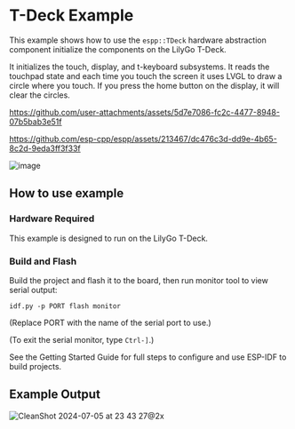 # T-Deck Example

This example shows how to use the `espp::TDeck` hardware abstraction component
initialize the components on the LilyGo T-Deck.

It initializes the touch, display, and t-keyboard subsystems. It reads the
touchpad state and each time you touch the screen it uses LVGL to draw a circle
where you touch. If you press the home button on the display, it will clear the
circles.

https://github.com/user-attachments/assets/5d7e7086-fc2c-4477-8948-07b5bab3e51f

https://github.com/esp-cpp/espp/assets/213467/dc476c3d-dd9e-4b65-8c2d-9eda3ff3f33f

![image](https://github.com/esp-cpp/espp/assets/213467/4744d6ee-33bd-4907-8c58-3f3c2e5b7ba6)

## How to use example

### Hardware Required

This example is designed to run on the LilyGo T-Deck.

### Build and Flash

Build the project and flash it to the board, then run monitor tool to view
serial output:

```
idf.py -p PORT flash monitor
```

(Replace PORT with the name of the serial port to use.)

(To exit the serial monitor, type ``Ctrl-]``.)

See the Getting Started Guide for full steps to configure and use ESP-IDF to build projects.

## Example Output

![CleanShot 2024-07-05 at 23 43 27@2x](https://github.com/esp-cpp/espp/assets/213467/03d1dad5-e9fa-461c-9eb2-1e5d314dcfdb)
